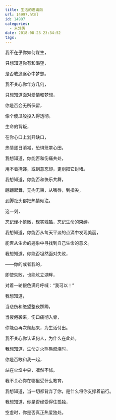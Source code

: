 ```yaml
---
title: 生活的邀请函
url: 14997.html
id: 14997
categories:
  - 未分类
date: 2018-08-23 23:34:52
tags:
---
```


我不在乎你如何谋生，

只想知道你有和渴望，

是否敢追逐心中梦想。

我不关心你年方几何，

只想知道面对爱情和梦想，

你是否会无所保留，

像个傻瓜般投入得透彻。

生命的背叛，

在你心口上划开缺口，

热情逐日消减，恐惧笼罩心田，

我想知道，你能否和伤痛共处，

用不着掩饰，或刻意忘却，更别把它封堵。

我想知道，你能否和快乐共舞，

翩翩起舞，无拘无束，从嘴唇，到指尖，

到脚趾头都把热情倾注。

这一刻，

忘记谨小慎微，现实残酷，忘记生命的束缚。

我想知道，你能否从每天平淡的点滴中发现美丽，

能否从生命的迹象中寻找到自己生命的意义。

我想知道，你能否坦然面对失败，

——你的或者我的，

即使失败，也能屹立湖畔，

对着一轮银色满月呼喊：“我可以！”

我想知道，

当悲伤和绝望整夜踯躅，

当疲倦袭来，伤口痛彻入骨，

你能否再次爬起来，为生活付出。

我不关心你认识何人，为什么在此处。

我想知道，生命之火熊熊燃烧时，

你是否敢和我一起，

站在火焰中央，凛然不怵。

我不关心你在哪里受什么教育，

我想知道，当一切都背弃了你，是什么将你支撑着前行。

我想知道，你是否经受得住孤独，

空虚时，你是否真正热爱独处。
